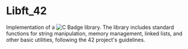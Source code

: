 # Libft_42
Implementation of a ![C Badge](https://camo.githubusercontent.com/22b0e77892653e16fcf3818ead4d321aeb3f11db10b5fe2e8b5ccd15e115d852/68747470733a2f2f696d672e736869656c64732e696f2f62616467652f432d2532333030353939432e7376673f7374796c653d666c6174266c6f676f3d63266c6f676f436f6c6f723d7768697465) library.
The library includes standard functions for string manipulation, memory management, linked lists, and other basic utilities, following the 42 project's guidelines.
